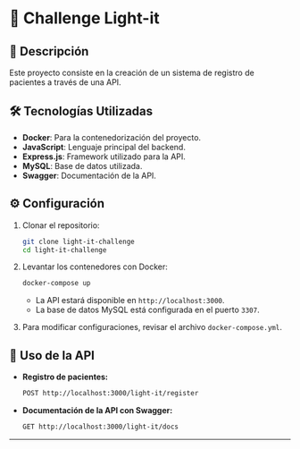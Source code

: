 # 🏥 Challenge Light-it

## 📌 Descripción

Este proyecto consiste en la creación de un sistema de registro de pacientes a través de una API.

## 🛠 Tecnologías Utilizadas

- **Docker**: Para la contenedorización del proyecto.
- **JavaScript**: Lenguaje principal del backend.
- **Express.js**: Framework utilizado para la API.
- **MySQL**: Base de datos utilizada.
- **Swagger**: Documentación de la API.

## ⚙️ Configuración

1. Clonar el repositorio:
   ```sh
   git clone light-it-challenge
   cd light-it-challenge
   ```
2. Levantar los contenedores con Docker:

   ```sh
   docker-compose up
   ```

   - La API estará disponible en `http://localhost:3000`.
   - La base de datos MySQL está configurada en el puerto `3307`.

3. Para modificar configuraciones, revisar el archivo `docker-compose.yml`.

## 🚀 Uso de la API

- **Registro de pacientes:**
  ```sh
  POST http://localhost:3000/light-it/register
  ```
- **Documentación de la API con Swagger:**
  ```sh
  GET http://localhost:3000/light-it/docs
  ```

---
